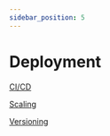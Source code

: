 ```yaml
---
sidebar_position: 5
---
```

# Deployment

[CI/CD](cicd)

[Scaling](Scaling)

[Versioning](Versioning)